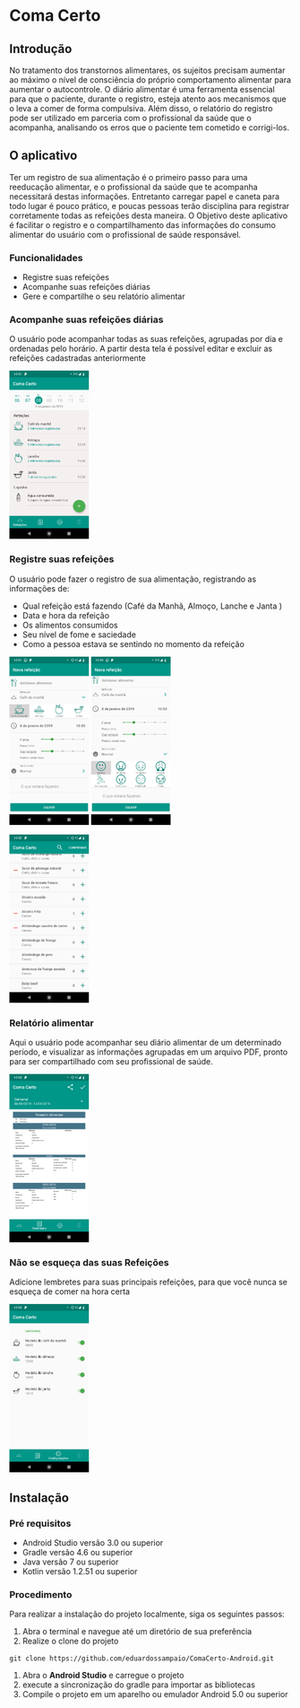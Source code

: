 # Coma Certo

## Introdução

No tratamento dos transtornos alimentares, os sujeitos precisam aumentar ao máximo o nível de consciência do próprio comportamento alimentar para aumentar o autocontrole. O diário alimentar é uma ferramenta essencial para que o paciente, durante o registro, esteja atento aos mecanismos que o leva a comer de forma compulsiva. Além disso, o relatório do registro pode ser utilizado em parceria com o profissional da saúde que o acompanha, analisando os erros que o paciente tem cometido e corrigi-los.

## O aplicativo

Ter um registro de sua alimentação é o primeiro passo para uma reeducação alimentar, e o profissional da saúde que te acompanha necessitará destas informações. Entretanto carregar papel e caneta para todo lugar é pouco prático, e poucas pessoas terão disciplina para registrar corretamente todas as refeições desta maneira. 
O Objetivo deste aplicativo é facilitar o registro e o compartilhamento das informações do consumo alimentar do usuário com o profissional de saúde responsável.

### Funcionalidades
- Registre suas refeições
- Acompanhe suas refeições diárias
- Gere e compartilhe o seu relatório alimentar

### Acompanhe suas refeições diárias

O usuário pode acompanhar todas as suas refeições, agrupadas por dia e ordenadas pelo horário. A partir desta tela é possível editar e excluir 
as refeições cadastradas anteriormente

<img src="screenshots/screen-1.png" alt="drawing" height="300"/> 

### Registre suas refeições

O usuário pode fazer o registro de sua alimentação, registrando as informações de:
- Qual refeição está fazendo (Café da Manhã, Almoço, Lanche e Janta )
- Data e hora da refeição
- Os alimentos consumidos
- Seu nível de fome e saciedade
- Como a pessoa estava se sentindo no momento da refeição

<img src="screenshots/screen-2.png" alt="drawing" height="300"/> <img src="screenshots/screen-2.1.png" alt="drawing" height="300"/>

 <img src="screenshots/screen-2.2.png" alt="drawing" height="300"/>



### Relatório alimentar

Aqui o usuário pode acompanhar seu diário alimentar de um determinado período, e visualizar as informações agrupadas em um arquivo PDF, pronto para ser compartilhado com seu profissional de saúde.

<img src="screenshots/screen-3.png" alt="drawing" height="300"/>

### Não se esqueça das suas Refeições

Adicione lembretes para suas principais refeições, para que você nunca se esqueça de comer na hora certa

<img src="screenshots/screen-4.png" alt="drawing" height="300"/>

## Instalação

### Pré requisitos

- Android Studio versão 3.0 ou superior
- Gradle versão 4.6 ou superior
- Java versão 7 ou superior
- Kotlin versão 1.2.51 ou superior


### Procedimento

Para realizar a instalação do projeto localmente, siga os seguintes passos: 

1. Abra o terminal e navegue até um diretório de sua preferência
2. Realize o clone do projeto
```
git clone https://github.com/eduardossampaio/ComaCerto-Android.git
```

1. Abra o <b>Android Studio</b> e carregue o projeto 
2. execute a sincronização do gradle para importar as bibliotecas
3. Compile o projeto em um aparelho ou emulador Android 5.0 ou superior
   
